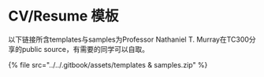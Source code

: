 # CV/Resume 模板

以下链接所含templates与samples为Professor Nathaniel T. Murray在TC300分享的public source，有需要的同学可以自取。

{% file src="../../.gitbook/assets/templates & samples.zip" %}
